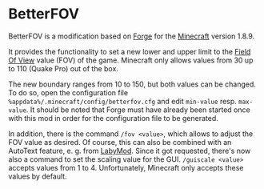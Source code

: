 # BetterFOV

BetterFOV is a modification based on [Forge](https://files.minecraftforge.net/net/minecraftforge/forge/index_1.8.9.html) for the [Minecraft](https://www.minecraft.net/) version 1.8.9.

It provides the functionality to set a new lower and upper limit to the [Field Of View](https://en.wikipedia.org/wiki/Field_of_view) value (FOV) of the game. Minecraft only allows values from 30 up to 110 (Quake Pro) out of the box.

The new boundary ranges from 10 to 150, but both values can be changed. To do so, open the configuration file `%appdata%/.minecraft/config/betterfov.cfg` and edit `min-value` resp. `max-value`. It should be noted that Forge must have already been started once with this mod in order for the configuration file to be generated.

In addition, there is the command `/fov <value>`, which allows to adjust the FOV value as desired. Of course, this can also be combined with an AutoText feature, e. g. from [LabyMod](https://www.labymod.net/).
Since it got requested, there's now also a command to set the scaling value for the GUI. `/guiscale <value>` accepts values from 1 to 4. Unfortunately, Minecraft only accepts these values by default.
